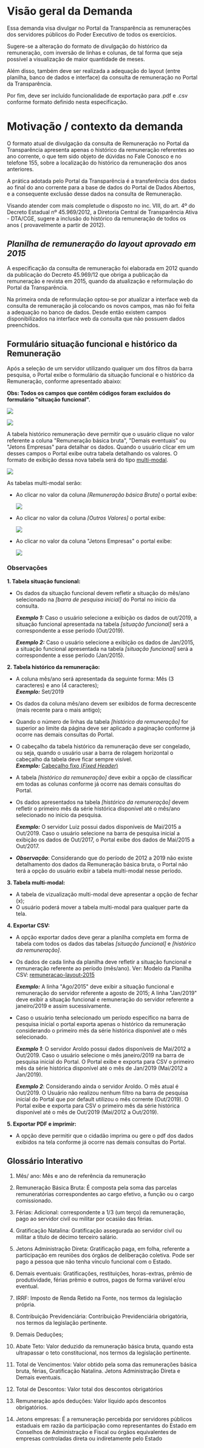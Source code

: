 # Visão geral da Demanda

Essa demanda visa divulgar no Portal da Transparência as remunerações dos servidores públicos do Poder Executivo de todos os exercícios.

Sugere-se a alteração do formato de divulgação do histórico da remuneração, com inversão de linhas e colunas, de tal forma que seja possível a visualização de maior quantidade de meses.

Além disso, também deve ser realizada a adequação do layout (entre planilha, banco de dados e interface) da consulta de remuneração no Portal da Transparência.

Por fim, deve ser incluído funcionalidade de exportação para .pdf e .csv conforme formato definido nesta especificação.

# Motivação / contexto da demanda

O formato atual de divulgação da consulta de Remuneração no Portal da Transparência apresenta apenas o histórico da remuneração referentes ao ano corrente, o que tem sido objeto de dúvidas no Fale Conosco e no telefone 155, sobre a localização do histórico da remuneração dos anos anteriores.

A prática adotada pelo Portal da Transparência é a transferência dos dados ao final do ano corrente para a base de dados do Portal de Dados Abertos, e a consequente exclusão desse dados na consulta de Remuneração.

Visando atender com mais completude o disposto no inc. VIII, do art. 4º do Decreto Estadual nº 45.969/2012, a Diretoria Central de Transparência Ativa - DTA/CGE, sugere a inclusão do histórico da remuneração de todos os anos ( provavelmente a partir de 2012).

## _Planilha de remuneração do layout aprovado em 2015_

A especificação da consulta de remuneração foi elaborada em 2012 quando da publicação do Decreto 45.969/12 que obriga a publicação da remuneração e revista em 2015, quando da atualização e reformulação do Portal da Transparência.

Na primeira onda de reformulação optou-se por atualizar a interface web da consulta de remuneração já colocando os novos campos, mas não foi feita a adequação no banco de dados. Desde então existem campos disponibilizados na interface web da consulta que não possuem dados preenchidos.

## Formulário situação funcional e histórico da Remuneração

Após a seleção de um servidor utilizando qualquer um dos filtros da barra pesquisa, o Portal exibe o formulário da situação funcional e o histórico da Remuneração, conforme apresentado abaixo:

__Obs: Todos os campos que contêm códigos foram excluídos do formulário "situação funcional".__

![](static/1.situacao-funcional-2015.png)

![](static/2.historico-remuneracao-layout-2012-2015-2019.png)

A tabela histórico remuneração deve permitir que o usuário clique no valor  referente a coluna "Remuneração básica bruta", "Demais eventuais" ou "Jetons Empresas" para detalhar os dados. Quando o usuário clicar em um desses campos o Portal exibe outra tabela detalhando os valores. O formato de exibição dessa nova tabela será do tipo [multi-modal](https://uxdesign.cc/design-better-data-tables-4ecc99d23356).

![](static/4.multi-modal-exemplo.png)

As tabelas multi-modal serão:

* Ao clicar no valor da coluna _[Remuneração básica Bruta]_ o portal exibe:

    ![](static/3.multi-modal-RB-2015-2019.png)


* Ao clicar no valor da coluna _[Outros Valores]_ o portal exibe:

  ![](static/3.multi-modal-OV-2012-2015.png)


* Ao clicar no valor da coluna "Jetons Empresas" o portal exibe:

  ![](static/3.mult-modal-jetons-2012-2015-2019.png)


### Observações

__1. Tabela situação funcional:__

  * Os dados da situação funcional devem refletir a situação do mês/ano selecionado na _[barra de pesquisa inicial]_ do Portal no início da consulta.       

    ___Exemplo 1:___ Caso o usuário selecione a  exibição os dados de out/2019, a situação funcional apresentada na tabela _[situação funcional]_ será a correspondente a esse período (Out/2019).

    ___Exemplo 2:___ Caso o usuário selecione  a  exibição os dados de Jan/2015, a situação funcional apresentada na tabela _[situação funcional]_ será a correspondente a esse período (Jan/2015).

__2. Tabela histórico da remuneração:__
  * A coluna mês/ano será apresentada da seguinte forma: Mês (3 caracteres) e ano (4 caracteres);           
  ___Exemplo:___ Set/2019

  * Os dados da coluna mês/ano devem ser exibidos de forma decrescente (mais recente para o mais antigo);

  * Quando o número de linhas da tabela _[histórico da remuneração]_ for superior ao limite da página deve ser aplicado a paginação conforme já ocorre nas demais consultas do Portal.

  * O cabeçalho da tabela histórico da remuneração deve ser congelado, ou seja, quando o usuário usar a barra de rolagem horizontal o cabeçalho da tabela deve ficar sempre visível.                    
    ___Exemplo:___ [Cabeçalho fixo (_Fixed Header_)](https://uxdesign.cc/design-better-data-tables-4ecc99d23356)

   * A tabela _[histórico da remuneração]_ deve exibir a opção de classificar em todas as colunas conforme já ocorre nas demais consultas do Portal.

  * Os dados apresentados na tabela _[histórico da remuneração]_ devem refletir o primeiro mês da série histórica disponível até o mês/ano selecionado no início da pesquisa.  

    ___Exemplo:___ O servidor Luiz possui dados disponíveis de Mai/2015 a Out/2019. Caso o usuário selecione na barra de pesquisa inicial a exibição os dados de Out/2017, o Portal exibe dos dados de Mai/2015 a Out/2017.

  * ___Observação___: Considerando que do período de 2012 a 2019 não existe detalhamento dos dados da Remuneração básica bruta, o Portal não terá a opção do usuário exibir a tabela multi-modal nesse período.

__3. Tabela multi-modal:__

* A tabela de vizualização multi-modal deve apresentar a opção de fechar (x);
* O usuário poderá mover a tabela multi-modal para qualquer parte da tela.


__4. Exportar CSV:__

  * A opção exportar dados deve gerar a planilha completa em forma de tabela com todos os dados das tabelas _[situação funcional]_ e _[histórico da remuneração]_.

  * Os dados de cada linha da planilha deve refletir a situação funcional e remuneração referente ao período (mês/ano). Ver: Modelo da Planilha CSV: [remuneracao-layout-2015]()

    ___Exemplo:___ A linha "Ago/2015" deve exibir a situação funcional e remuneração do servidor referente a agosto de 2015; A linha "Jan/2019" deve exibir a situação funcional e remuneração do servidor referente a janeiro/2019 e assim sucessivamente.

  * Caso o usuário tenha selecionado um período específico na barra de pesquisa inicial o portal exporta apenas o histórico da remuneração considerando o primeiro mês da série histórica disponível até o mês selecionado.

    ___Exemplo 1___:  O servidor Aroldo possui dados disponíveis de Mai/2012 a Out/2019. Caso o usuário selecione o mês janeiro/2019 na barra de pesquisa inicial do Portal. O Portal exibe e exporta para CSV o primeiro mês da série histórica disponível até o mês de Jan/2019 (Mai/2012 a Jan/2019).

    ___Exemplo 2___: Considerando ainda o servidor Aroldo. O mês atual é Out/2019. O Usuário não realizou nenhum filtro na barra de pesquisa inicial do Portal que por default utilizou o mês corrente (Out/2019). O Portal exibe e exporta para CSV o primeiro mês da série histórica disponível até o mês de Out/2019 (Mai/2012 a Out/2019).

__5. Exportar PDF e imprimir:__
  * A opção deve permitir que o cidadão imprima ou gere o pdf dos dados exibidos na tela conforme já ocorre nas demais consultas do Portal.  


## Glossário Interativo

1. Mês/ ano: Mês e ano de referência da remuneração

2. Remuneração Básica Bruta: É composta pela soma das parcelas remuneratórias correspondentes ao cargo efetivo, a função ou o cargo comissionado.
3. Férias: Adicional: correspondente a 1/3 (um terço) da remuneração, pago ao servidor civil ou militar por ocasião das férias.
4. Gratificação Natalina: Gratificação assegurada ao servidor civil ou militar a título de décimo terceiro salário.
5. Jetons Administração Direta: Gratificação paga, em folha, referente a participação em reuniões dos órgãos de deliberação coletiva. Pode ser pago a pessoa que não tenha vínculo funcional com o Estado.
6. Demais eventuais: Gratificações, restituições, horas-extras, prêmio de produtividade, férias prêmio e outros, pagos de forma variável e/ou eventual.
7. IRRF: Imposto de Renda Retido na Fonte, nos termos da legislação própria.
8. Contribuição Previdenciária: Contribuição Previdenciária obrigatória, nos termos da legislação pertinente.
9. Demais Deduções;
10. Abate Teto: Valor deduzido da remuneração básica bruta, quando esta ultrapassar o teto constitucional, nos termos da legislação pertinente.
11. Total de Vencimentos: Valor obtido pela soma das remunerações básica bruta, férias, Gratificação Natalina. Jetons Administração Direta e Demais eventuais.
12. Total de Descontos: Valor total dos descontos obrigatórios
13. Remuneração após deduções: Valor líquido após descontos obrigatórios.
14. Jetons empresas: É a remuneração percebida por servidores públicos estaduais em razão da participação como representantes do Estado em Conselhos de Administração e Fiscal ou órgãos equivalentes de empresas controladas direta ou indiretamente pelo Estado
